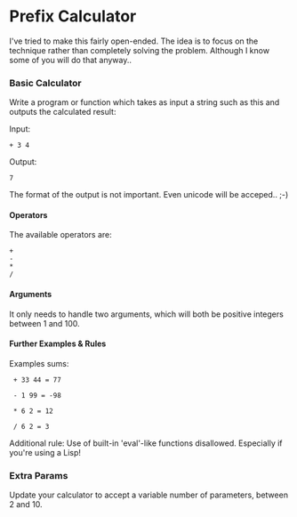 Prefix Calculator
=================

I've tried to make this fairly open-ended.  The idea is to focus on the technique rather than completely solving the problem.  Although I know some of you will do that anyway..

### Basic Calculator

Write a program or function which takes as input a string such as this and outputs the calculated result:

Input:

    + 3 4

Output:

    7

The format of the output is not important.  Even unicode will be acceped.. ;-)

#### Operators

The available operators are:

    + 
    - 
    * 
    / 

#### Arguments

It only needs to handle two arguments, which will both be positive integers between 1 and 100.

#### Further Examples & Rules

Examples sums:

     + 33 44 = 77
     
     - 1 99 = -98
     
     * 6 2 = 12
     
     / 6 2 = 3

Additional rule: Use of built-in 'eval'-like functions disallowed.  Especially if you're using a Lisp!
 
### Extra Params
 
Update your calculator to accept a variable number of parameters, between 2 and 10.
